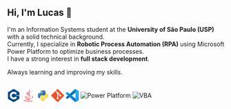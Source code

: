 <!--
**lucasmariano020/lucasmariano020** is a ✨ _special_ ✨ repository because its README.md (this file) appears on your GitHub profile.

Here are some ideas to get you started:

- 🔭 I’m currently working on ...
- 🌱 I’m currently learning ...
- 👯 I’m looking to collaborate on ...
- 🤔 I’m looking for help with ...
- 💬 Ask me about ...
- 📫 How to reach me: ...
- 😄 Pronouns: ...
- ⚡ Fun fact: ...
-->

## Hi, I'm Lucas 👋

I'm an Information Systems student at the **University of São Paulo (USP)** with a solid technical background.  
Currently, I specialize in **Robotic Process Automation (RPA)** using Microsoft Power Platform to optimize business processes.  
I have a strong interest in **full stack development**.

Always learning and improving my skills.

<div style="display: inline_block"><br>
  <img align="center" alt="C++" height="30" src="https://raw.githubusercontent.com/devicons/devicon/master/icons/cplusplus/cplusplus-plain.svg" />
  <img align="center" alt="Java" height="30" src="https://raw.githubusercontent.com/devicons/devicon/master/icons/java/java-plain.svg" />
  <img align="center" alt="Python" height="30" src="https://raw.githubusercontent.com/devicons/devicon/master/icons/python/python-original.svg" />
  <img align="center" alt="Git" height="30" src="https://raw.githubusercontent.com/devicons/devicon/master/icons/git/git-plain.svg" />
  <img align="center" alt="VS Code" height="30" src="https://raw.githubusercontent.com/devicons/devicon/master/icons/vscode/vscode-original.svg" />
  <img align="center" alt="Power Platform" height="30" src="https://img.shields.io/badge/Power%20Platform-0099F7?style=for-the-badge&logo=microsoft-powerapps&logoColor=white" />
  <img align="center" alt="VBA" height="30" src="https://img.shields.io/badge/VBA-862633?style=for-the-badge&logo=microsoft-visual-basic&logoColor=white" />
</div>
